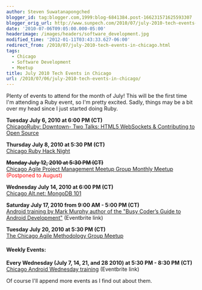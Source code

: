 ```yaml
---
author: Steven Suwatanapongched
blogger_id: tag:blogger.com,1999:blog-6841384.post-166231571625593307
blogger_orig_url: http://www.sunpech.com/2010/07/july-2010-tech-events-in-chicago.html
date: '2010-07-06T09:05:00.000-05:00'
headerimage: /images/headers/software_development.jpg
modified_time: '2012-01-11T03:43:33.627-06:00'
redirect_from: /2010/07/july-2010-tech-events-in-chicago.html
tags:
  - Chicago
  - Software Development
  - Meetup
title: July 2010 Tech Events in Chicago
url: /2010/07/06/july-2010-tech-events-in-chicago/
---
```



Plenty of events to attend for the month of July!  This will be the first time I'm attending a Ruby event, so I'm pretty excited.  Sadly, things may be a bit over my head since I just started doing Ruby.

<b>Tuesday July 6, 2010 at 6:00 PM (CT)</b><br />
<a href="http://www.meetup.com/ChicagoRuby/calendar/13617810/">ChicagoRuby: Downtown- Two Talks: HTML5 WebSockets &amp; Contributing to Open Source</a>

<b>Thursday July 8, 2010 at 5:30 PM (CT)</b><br />
<a href="http://www.meetup.com/ChicagoRuby/calendar/13432716/">Chicago Ruby Hack Night</a>

<b><s>Monday July 12, 2010 at 5:30 PM (CT)</s></b><br />
<a href="http://www.meetup.com/Chicago-APM/calendar/13164549/">Chicago Agile Project Management Meetup Group Monthly Meetup</a> <span class="Apple-style-span" style="color: red;">(Postponed to August)</span>

<b>Wednesday July 14, 2010 at 6:00 PM (CT)</b><br />
<a href="http://chicagoalt.net/event/July2010Meeting-MongoDB-101">Chicago Alt.net: MongoDB 101</a>

<b>Saturday July 17, 2010 from 9:00 AM - 5:00 PM (CT)</b><br />
<a href="http://chicagoandroid20100717.eventbrite.com/">Android training by Mark Murphy author of the "Busy Coder’s Guide to Android Development"</a> (Eventbrite link)

<b>Tuesday July 20, 2010 at 5:30 PM (CT)</b><br />
<a href="http://www.meetup.com/The-Chicago-Agile-Methodology-Group/calendar/14017482/">The Chicago Agile Methodology Group Meetup</a>

#### Weekly Events:
<b>Every Wednesday (July 7, 14, 21,  and 28 2010) at 5:30 PM - 8:30 PM (CT)</b><br />
<a href="http://chicagoandroidwednesdays.eventbrite.com/">Chicago Android Wednesday training</a> (Eventbrite link)

Of course I'll append more events as I find out about them.
